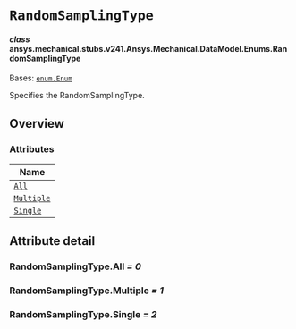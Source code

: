 # `RandomSamplingType`

<a id="ansys.mechanical.stubs.v241.Ansys.Mechanical.DataModel.Enums.RandomSamplingType"></a>

#### *class* ansys.mechanical.stubs.v241.Ansys.Mechanical.DataModel.Enums.RandomSamplingType

Bases: [`enum.Enum`](https://docs.python.org/3/library/enum.html#enum.Enum)

Specifies the RandomSamplingType.

<!-- !! processed by numpydoc !! -->

<a id="overview"></a>

## Overview

### Attributes

| Name |
| -------------------------------------------- |
| [`All`](#RandomSamplingType.All) |
| [`Multiple`](#RandomSamplingType.Multiple) |
| [`Single`](#RandomSamplingType.Single) |

<a id="attribute-detail"></a>

## Attribute detail

<a id="RandomSamplingType.All"></a>

### RandomSamplingType.All *= 0*

<a id="RandomSamplingType.Multiple"></a>

### RandomSamplingType.Multiple *= 1*

<a id="RandomSamplingType.Single"></a>

### RandomSamplingType.Single *= 2*


